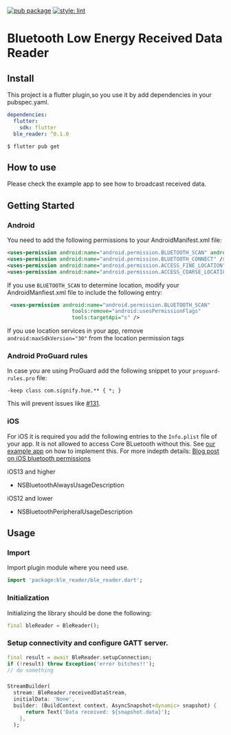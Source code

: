 [![pub package](https://img.shields.io/pub/v/ble_reader?include_prereleases)](https://pub.dartlang.org/packages/ble_reader)
[![style: lint](https://img.shields.io/badge/style-lint-4BC0F5.svg)](https://pub.dev/packages/lint)
# Bluetooth Low Energy Received Data Reader
## Install
This project is a flutter plugin,so you use it by add dependencies in your pubspec.yaml.
```yaml
dependencies:
  flutter:
    sdk: flutter
  ble_reader: ^0.1.0
```
```shell script
$ flutter pub get
```


## How to use
Please check the example app to see how to broadcast received data.

## Getting Started
### Android

You need to add the following permissions to your AndroidManifest.xml file:

```xml
<uses-permission android:name="android.permission.BLUETOOTH_SCAN" android:usesPermissionFlags="neverForLocation" />
<uses-permission android:name="android.permission.BLUETOOTH_CONNECT" />
<uses-permission android:name="android.permission.ACCESS_FINE_LOCATION" android:maxSdkVersion="30" />
<uses-permission android:name="android.permission.ACCESS_COARSE_LOCATION" android:maxSdkVersion="30" />
```

If you use `BLUETOOTH_SCAN` to determine location, modify your AndroidManfiest.xml file to include the following entry:

```xml
 <uses-permission android:name="android.permission.BLUETOOTH_SCAN" 
                     tools:remove="android:usesPermissionFlags"
                     tools:targetApi="s" />
```

If you use location services in your app, remove `android:maxSdkVersion="30"` from the location permission tags

### Android ProGuard rules
In case you are using ProGuard add the following snippet to your `proguard-rules.pro` file:

```
-keep class com.signify.hue.** { *; }
```

This will prevent issues like [#131](https://github.com/PhilipsHue/flutter_reactive_ble/issues/131).

### iOS

For iOS it is required you add the following entries to the `Info.plist` file of your app. It is not allowed to access Core BLuetooth without this. See [our example app](https://github.com/PhilipsHue/flutter_reactive_ble/blob/master/example/ios/Runner/Info.plist) on how to implement this. For more indepth details: [Blog post on iOS bluetooth permissions](https://medium.com/flawless-app-stories/handling-ios-13-bluetooth-permissions-26c6a8cbb816)

iOS13 and higher
* NSBluetoothAlwaysUsageDescription

iOS12 and lower
* NSBluetoothPeripheralUsageDescription

## Usage
### Import
Import plugin module where you need use.
```dart
import 'package:ble_reader/ble_reader.dart';
```

### Initialization

Initializing the library should be done the following:

```dart
final bleReader = BleReader();
```

### Setup connectivity and configure GATT server.
```dart
final result = await BleReader.setupConnection;
if (!result) throw Exception('error bitches!!');
// do something
 ```

### 
```dart
StreamBuilder(
  stream: BleReader.receivedDataStream,
  initialData: 'None',
  builder: (BuildContext context, AsyncSnapshot<dynamic> snapshot) {
      return Text('Data received: ${snapshot.data}');
    },
  );
```


